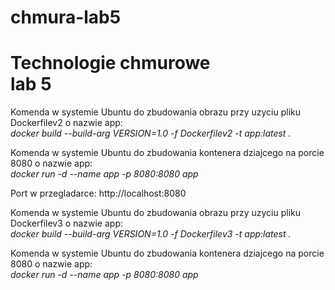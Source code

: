 # chmura-lab5

<h1>Technologie chmurowe </br> lab 5</h1>
Komenda w systemie Ubuntu do zbudowania obrazu przy uzyciu pliku Dockerfilev2 o nazwie app: </br>
<i>docker build --build-arg VERSION=1.0 -f Dockerfilev2 -t app:latest .</i>

Komenda w systemie Ubuntu do zbudowania kontenera dziajcego na porcie 8080 o nazwie app: </br>
<i>docker run -d --name app -p 8080:8080 app</i>

Port w przegladarce: http://localhost:8080

Komenda w systemie Ubuntu do zbudowania obrazu przy uzyciu pliku Dockerfilev3 o nazwie app: </br>
<i>docker build --build-arg VERSION=1.0 -f Dockerfilev3 -t app:latest . </i>

Komenda w systemie Ubuntu do zbudowania kontenera dziajcego na porcie 8080 o nazwie app: </br>
<i>docker run -d --name app -p 8080:8080 app</i>

